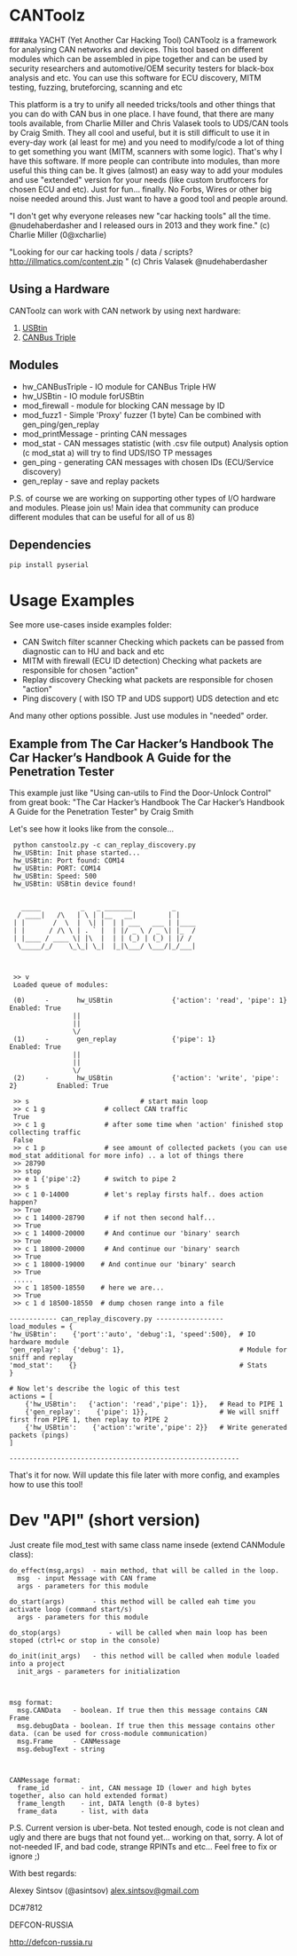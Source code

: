 # CANToolz
###aka YACHT (Yet Another Car Hacking Tool)
CANToolz is a framework for analysing CAN networks and devices.
This tool based on different modules which can be assembled in pipe together and
can be used by security researchers and automotive/OEM security testers for black-box analysis and etc. 
You can use this software for ECU discovery, MITM testing, fuzzing, bruteforcing, scanning and etc

This platform is a try to unify all needed tricks/tools and other things that you can do with CAN bus in one place.
I have found, that there are many tools available, from Charlie Miller and Chris Valasek tools to UDS/CAN tools by Craig Smith.
They all cool and useful, but it is still difficult to use it in every-day work (al least for me) and you need to modify/code 
a lot of thing to get something you want (MITM, scanners with some logic). That's why I have this software. If more people can 
contribute into modules, than more useful this thing can be. It gives (almost) an easy way to add your modules and use "extended" version for your needs
(like custom brutforcers for chosen ECU and etc). Just for fun... finally. No Forbs, Wires  or other big noise needed around this. 
Just want to have a good tool and people around.

"I don't get why everyone releases new "car hacking tools" all the time.  @nudehaberdasher and I released ours in 2013 and they work fine." (c) Charlie Miller (‏@0xcharlie)

"Looking for our car hacking tools / data / scripts? http://illmatics.com/content.zip " (c) Chris Valasek ‏@nudehaberdasher

## Using a Hardware

CANToolz can work with CAN network by using next hardware:

1. [USBtin](http://www.fischl.de/usbtin/)
2. [CANBus Triple](https://canb.us/)

## Modules

- hw_CANBusTriple  - IO module for CANBus Triple HW
- hw_USBtin        - IO module forUSBtin
- mod_firewall     - module for blocking CAN message by ID
- mod_fuzz1        - Simple 'Proxy' fuzzer  (1 byte) Can be combined with gen_ping/gen_replay
- mod_printMessage - printing CAN messages
- mod_stat         - CAN messages statistic (with .csv file output)
                     Analysis option (c mod_stat a) will try to find UDS/ISO TP messages
- gen_ping         - generating CAN messages with chosen IDs (ECU/Service discovery)
- gen_replay       - save and replay packets

P.S. of course we are working on supporting other types of I/O hardware and modules. Please join us!
Main idea that community can produce different modules that can be useful for all of us 8)

## Dependencies

    pip install pyserial


# Usage Examples
See more use-cases inside examples folder:

- CAN Switch filter scanner
    Checking which packets can be passed from diagnostic can to HU and back and etc
- MITM with firewall (ECU ID detection)
    Checking what packets are responsible for chosen "action"
- Replay discovery
    Checking what packets are responsible for chosen "action"
- Ping discovery ( with ISO TP and UDS support)
    UDS detection and etc

And many other options possible. Just use modules in "needed" order.

## Example from  The Car Hacker’s Handbook The Car Hacker’s Handbook A Guide for the Penetration Tester
This example just like "Using can-utils to Find the Door-Unlock Control" from great book: "The Car Hacker’s Handbook The Car Hacker’s Handbook A Guide for the Penetration Tester" by Craig Smith

Let's see how it looks like from the console...

     python canstoolz.py -c can_replay_discovery.py
     hw_USBtin: Init phase started...
     hw_USBtin: Port found: COM14
     hw_USBtin: PORT: COM14
     hw_USBtin: Speed: 500
     hw_USBtin: USBtin device found!
    
    
       _____          _   _ _______          _
      / ____|   /\   | \ | |__   __|        | |
     | |       /  \  |  \| |  | | ___   ___ | |____
     | |      / /\ \ | . ` |  | |/ _ \ / _ \| |_  /
     | |____ / ____ \| |\  |  | | (_) | (_) | |/ /
      \_____/_/    \_\_| \_|  |_|\___/ \___/|_/___|
    
    
    
     >> v
     Loaded queue of modules:
    
     (0)     -       hw_USBtin               {'action': 'read', 'pipe': 1}           Enabled: True
                    ||
                    ||
                    \/
     (1)     -       gen_replay              {'pipe': 1}             Enabled: True
                    ||
                    ||
                    \/
     (2)     -       hw_USBtin               {'action': 'write', 'pipe': 2}          Enabled: True
    
     >> s                            # start main loop
     >> c 1 g               # collect CAN traffic
     True
     >> c 1 g               # after some time when 'action' finished stop collecting traffic
     False
     >> c 1 p               # see amount of collected packets (you can use mod_stat additional for more info) .. a lot of things there
     >> 28790
     >> stop
     >> e 1 {'pipe':2}      # switch to pipe 2
     >> s
     >> c 1 0-14000         # let's replay firsts half.. does action happen?
     >> True
     >> c 1 14000-28790     # if not then second half...
     >> True
     >> c 1 14000-20000     # And continue our 'binary' search
     >> True
     >> c 1 18000-20000     # And continue our 'binary' search
     >> True
     >> c 1 18000-19000    # And continue our 'binary' search
     >> True
     .....
     >> c 1 18500-18550    # here we are...
     >> True
     >> c 1 d 18500-18550  # dump chosen range into a file

    ------------ can_replay_discovery.py -----------------
    load_modules = {
    'hw_USBtin':    {'port':'auto', 'debug':1, 'speed':500},  # IO hardware module
    'gen_replay':   {'debug': 1},                             # Module for sniff and replay
    'mod_stat':    {}                                         # Stats
    }

    # Now let's describe the logic of this test
    actions = [
        {'hw_USBtin':   {'action': 'read','pipe': 1}},   # Read to PIPE 1
        {'gen_replay':    {'pipe': 1}},                  # We will sniff first from PIPE 1, then replay to PIPE 2
        {'hw_USBtin':    {'action':'write','pipe': 2}}   # Write generated packets (pings)
    ]

    ----------------------------------------------------------

That's it for now. Will update this file later with more config, and examples how to use this tool!

# Dev "API" (short version)

Just create file mod_test with same class name insede (extend CANModule class):

    do_effect(msg,args)  - main method, that will be called in the loop.
      msg  - input Message with CAN frame
      args - parameters for this module

    do_start(args)       - this method will be called eah time you activate loop (command start/s)
      args - parameters for this module

    do_stop(args)            - will be called when main loop has been stoped (ctrl+c or stop in the console)

    do_init(init_args)   - this nethod will be called when module loaded into a project
      init_args - parameters for initialization



    msg format:
      msg.CANData   - boolean. If true then this message contains CAN Frame
      msg.debugData - boolean. If true then this message contains other data. (can be used for cross-module communication)
      msg.Frame     - CANMessage
      msg.debugText - string



    CANMessage format:
      frame_id        - int, CAN message ID (lower and high bytes together, also can hold extended format)
      frame_length    - int, DATA length (0-8 bytes)
      frame_data      - list, with data

P.S.
 Current version is uber-beta. Not tested enough, code is not clean and ugly and there are bugs that not found yet... working on that, sorry.
 A lot of not-needed IF, and bad code, strange RPINTs and etc...
 Feel free to fix or ignore ;)

With best regards:

Alexey Sintsov   (@asintsov)
alex.sintsov@gmail.com

DC#7812

DEFCON-RUSSIA

http://defcon-russia.ru



